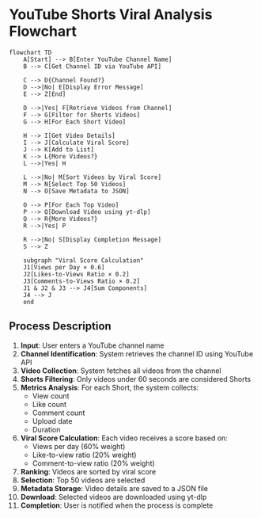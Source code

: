 # YouTube Shorts Viral Analysis Flowchart

```mermaid
flowchart TD
    A[Start] --> B[Enter YouTube Channel Name]
    B --> C[Get Channel ID via YouTube API]
    
    C --> D{Channel Found?}
    D -->|No| E[Display Error Message]
    E --> Z[End]
    
    D -->|Yes| F[Retrieve Videos from Channel]
    F --> G[Filter for Shorts Videos]
    G --> H[For Each Short Video]
    
    H --> I[Get Video Details]
    I --> J[Calculate Viral Score]
    J --> K[Add to List]
    K --> L{More Videos?}
    L -->|Yes| H
    
    L -->|No| M[Sort Videos by Viral Score]
    M --> N[Select Top 50 Videos]
    N --> O[Save Metadata to JSON]
    
    O --> P[For Each Top Video]
    P --> Q[Download Video using yt-dlp]
    Q --> R{More Videos?}
    R -->|Yes| P
    
    R -->|No| S[Display Completion Message]
    S --> Z
    
    subgraph "Viral Score Calculation"
    J1[Views per Day × 0.6]
    J2[Likes-to-Views Ratio × 0.2]
    J3[Comments-to-Views Ratio × 0.2]
    J1 & J2 & J3 --> J4[Sum Components]
    J4 --> J
    end
```

## Process Description

1. **Input**: User enters a YouTube channel name
2. **Channel Identification**: System retrieves the channel ID using YouTube API
3. **Video Collection**: System fetches all videos from the channel
4. **Shorts Filtering**: Only videos under 60 seconds are considered Shorts
5. **Metrics Analysis**: For each Short, the system collects:
   - View count
   - Like count
   - Comment count
   - Upload date
   - Duration
6. **Viral Score Calculation**: Each video receives a score based on:
   - Views per day (60% weight)
   - Like-to-view ratio (20% weight)
   - Comment-to-view ratio (20% weight)
7. **Ranking**: Videos are sorted by viral score
8. **Selection**: Top 50 videos are selected
9. **Metadata Storage**: Video details are saved to a JSON file
10. **Download**: Selected videos are downloaded using yt-dlp
11. **Completion**: User is notified when the process is complete